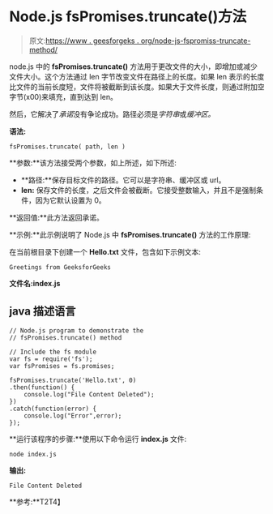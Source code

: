 # Node.js fsPromises.truncate()方法

> 原文:[https://www . geesforgeks . org/node-js-fspromiss-truncate-method/](https://www.geeksforgeeks.org/node-js-fspromises-truncate-method/)

node.js 中的 **fsPromises.truncate()** 方法用于更改文件的大小，即增加或减少文件大小。这个方法通过 len 字节改变文件在路径上的长度。如果 len 表示的长度比文件的当前长度短，文件将被截断到该长度。如果大于文件长度，则通过附加空字节(x00)来填充，直到达到 len。

然后，它解决了*承诺*没有争论成功。路径必须是*字符串*或*缓冲区。*

**语法:**

```
fsPromises.truncate( path, len )
```

**参数:**该方法接受两个参数，如上所述，如下所述:

*   **路径:**保存目标文件的路径。它可以是字符串、缓冲区或 url。
*   **len:** 保存文件的长度，之后文件会被截断。它接受整数输入，并且不是强制条件，因为它默认设置为 0。

**返回值:**此方法返回承诺。

**示例:**此示例说明了 Node.js 中 **fsPromises.truncate()** 方法的工作原理:

在当前根目录下创建一个 **Hello.txt** 文件，包含如下示例文本:

```
Greetings from GeeksforGeeks
```

**文件名:index.js**

## java 描述语言

```
// Node.js program to demonstrate the 
// fsPromises.truncate() method 

// Include the fs module 
var fs = require('fs'); 
var fsPromises = fs.promises;

fsPromises.truncate('Hello.txt', 0) 
.then(function() {
    console.log("File Content Deleted");
})
.catch(function(error) {
    console.log("Error",error);
});
```

**运行该程序的步骤:**使用以下命令运行 **index.js** 文件:

```
node index.js
```

**输出:**

```
File Content Deleted
```

**参考:**T2T4】